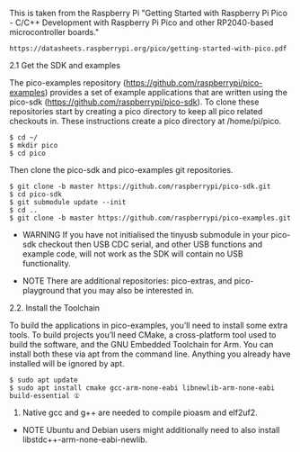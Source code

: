 This is taken from the Raspberry Pi "Getting Started with Raspberry Pi Pico - C/C++ Development with Raspberry Pi Pico and other RP2040-based microcontroller boards."

```
https://datasheets.raspberrypi.org/pico/getting-started-with-pico.pdf
```

2.1 Get the SDK and examples

The pico-examples repository (https://github.com/raspberrypi/pico-examples) provides a set of example applications
that are written using the pico-sdk (https://github.com/raspberrypi/pico-sdk). To clone these repositories start by
creating a pico directory to keep all pico related checkouts in. These instructions create a pico directory at /home/pi/pico.

```
$ cd ~/
$ mkdir pico
$ cd pico
```

Then clone the pico-sdk and pico-examples git repositories.

```
$ git clone -b master https://github.com/raspberrypi/pico-sdk.git
$ cd pico-sdk
$ git submodule update --init
$ cd ..
$ git clone -b master https://github.com/raspberrypi/pico-examples.git
```

* WARNING
If you have not initialised the tinyusb submodule in your pico-sdk checkout then USB CDC serial, and other USB
functions and example code, will not work as the SDK will contain no USB functionality.

* NOTE
There are additional repositories: pico-extras, and pico-playground that you may also be interested in.


2.2. Install the Toolchain

To build the applications in pico-examples, you’ll need to install some extra tools. To build projects you’ll need CMake, a
cross-platform tool used to build the software, and the GNU Embedded Toolchain for Arm. You can install both these via
apt from the command line. Anything you already have installed will be ignored by apt.

```
$ sudo apt update
$ sudo apt install cmake gcc-arm-none-eabi libnewlib-arm-none-eabi build-essential ①
```

1. Native gcc and g++ are needed to compile pioasm and elf2uf2.


* NOTE
Ubuntu and Debian users might additionally need to also install libstdc++-arm-none-eabi-newlib.
